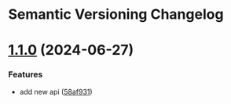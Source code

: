 # Semantic Versioning Changelog

# [1.1.0](https://github.com/ManiishaArora/semantic-java/compare/v1.0.0...v1.1.0) (2024-06-27)


### Features

* add new api ([58af931](https://github.com/ManiishaArora/semantic-java/commit/58af931195d9debe4d2bdfb37986737b47ad9dbf))
